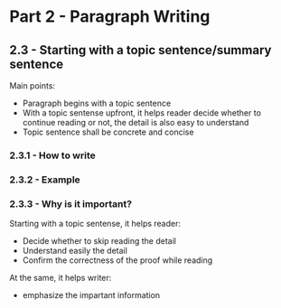 # Part 2 - Paragraph Writing

## 2.3 - Starting with a topic sentence/summary sentence
Main points: 
* Paragraph begins with a topic sentence
* With a topic sentense upfront, it helps reader decide whether to continue reading or not, the detail is also easy to understand
* Topic sentence shall be concrete and concise

### 2.3.1 - How to write

### 2.3.2 - Example

### 2.3.3 - Why is it important?
Starting with a topic sentense, it helps reader:
* Decide whether to skip reading the detail
* Understand easily the detail
* Confirm the correctness of the proof while reading

At the same, it helps writer:
* emphasize the impartant information